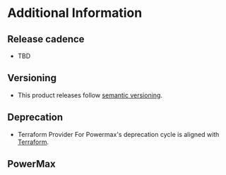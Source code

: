 <!--
Copyright (c) 2022 Dell Inc., or its subsidiaries. All Rights Reserved.

Licensed under the MPL, Version 2.0 (the "License");
you may not use this file except in compliance with the License.
You may obtain a copy of the License at

    https://www.mozilla.org/en-US/MPL/2.0/
-->
# Additional Information

## Release cadence
* TBD

## Versioning
* This product releases follow [semantic versioning](https://semver.org/).

## Deprecation
* Terraform Provider For Powermax's deprecation cycle is aligned with [Terraform](https://developer.hashicorp.com/terraform/plugin/framework/schemas#deprecationmessage).

## PowerMax
